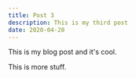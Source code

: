 ```yaml
---
title: Post 3
description: This is my third post
date: 2020-04-20
---
```


This is my blog post and it's cool.

This is more stuff.
